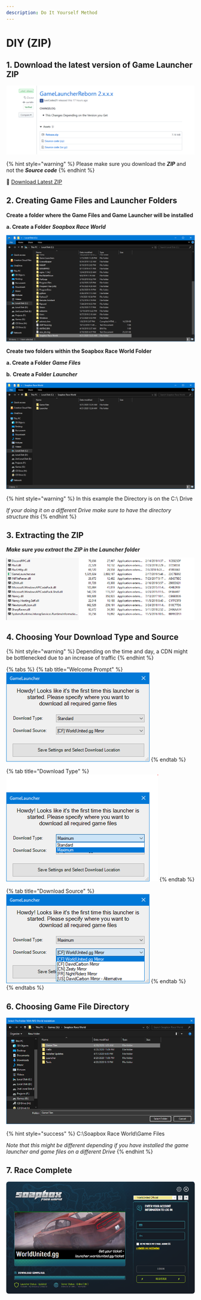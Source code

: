 ```yaml
---
description: Do It Yourself Method
---
```


# DIY \(ZIP\)

## 1. Download the latest version of Game Launcher ZIP <a id="1-download-the-latest-version-of-windowsgsm"></a>

![Download Release.zip](../../../.gitbook/assets/lastest-release-github.png)

{% hint style="warning" %}
Please make sure you download the _**ZIP**_ and not the _**Source code**_
{% endhint %}

💾 [Download Latest Z](https://github.com/SoapboxRaceWorld/GameLauncher_NFSW/releases/latest)[IP](https://github.com/SoapboxRaceWorld/GameLauncher_NFSW/releases/latest)

## **2. Creating Game Files and Launcher Folders**

**Create a folder where the Game Files and Game Launcher will be installed**

**a. Create a Folder** _**Soapbox Race World**_

![](../../../.gitbook/assets/sbrw-create-a-parent-folder.PNG)

**Create two folders within the Soapbox Race World Folder**

**a. Create a Folder** _**Game Files**_

**b**_**.**_ **Create a Folder** _**Launcher**_

![](../../../.gitbook/assets/sbrw-create-a-parent-folder-required-folders.PNG)

{% hint style="warning" %}
In this example the Directory is on the C:\ Drive

_If your doing it on a different Drive make sure to have the directory structure this_
{% endhint %}

## **3. Extracting the ZIP**

_**Make sure you extract the ZIP in the Launcher folder**_

![](../../../.gitbook/assets/extracted-files.png)

## **4. Choosing Your Download Type and Source**

{% hint style="warning" %}
Depending on the time and day, a CDN might be bottlenecked due to an increase of traffic
{% endhint %}

{% tabs %}
{% tab title="Welcome Prompt" %}
![](../../../.gitbook/assets/sbrw-first-window.PNG)
{% endtab %}

{% tab title="Download Type" %}
![](../../../.gitbook/assets/sbrw-first-window-download-type.PNG)
{% endtab %}

{% tab title="Download Source" %}
![](../../../.gitbook/assets/sbrw-first-window-download-source.PNG)
{% endtab %}
{% endtabs %}

## **6. Choosing Game File Directory**

![\*Note\* This Image shows the installation in a different directory then default](../../../.gitbook/assets/sbrw-choose-a-directory.PNG)

{% hint style="success" %}
C:\Soapbox Race World\Game Files

_Note that this might be different depending if you have installed the game launcher and game files on a different Drive_
{% endhint %}

## **7. Race Complete**

![](../../../.gitbook/assets/sbrw-installation-complete.PNG)



